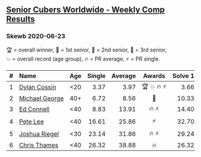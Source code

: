 <style>table {white-space: nowrap;}</style>
<link rel="stylesheet" type="text/css" href="/scw-comp/css/flags.css" />

## [Senior Cubers Worldwide - Weekly Comp Results](/scw-comp/results/)
### Skewb 2020-06-23

<span style="white-space: nowrap;">🏆 = overall winner</span>, <span style="white-space: nowrap;">🥇 = 1st senior</span>, <span style="white-space: nowrap;">🥈 = 2nd senior</span>, <span style="white-space: nowrap;">🥉 = 3rd senior</span>, <span style="white-space: nowrap;">💥 = overall record (age group)</span>, <span style="white-space: nowrap;">🔥 = PR average</span>, <span style="white-space: nowrap;">⚡ = PR single</span>.

| # | Name | Age | Single | Average | Awards | Solve 1 | Solve 2 | Solve 3 | Solve 4 | Solve 5 | Video |
| :--: | :-- | :--: | --: | --: | :--: | --: | --: | --: | --: | --: | :-- |
| 1 | [Dylan Cossin](../../persons/dylan_cossin/skewb.md) | <20 | 3.37 | 3.97 | 🏆 💥 🔥 ⚡ | 3.66 | 4.28 | 3.37 | 7.02 | 3.96 | [Desktop](https://www.facebook.com/dylan.andrew1/videos/3097967856954645) / [Mobile](https://m.facebook.com/dylan.andrew1/videos/3097967856954645) |
| 2 | [Michael George](../../persons/michael_george/skewb.md) | 40+ | 6.72 | 8.56 | 🥇 | 10.33 | 8.20 | 6.72 | 9.82 | 7.65 | [Desktop](https://www.facebook.com/events/1618516681636159/permalink/1623349754486185) / [Mobile](https://m.facebook.com/events/1618516681636159?view=permalink&id=1623349754486185) |
| 3 | [Ed Connell](../../persons/ed_connell/skewb.md) | <40 | 8.83 | 13.91 | 🔥 ⚡ | 14.40 | 12.95 | 8.83 | 2:47.35 | 14.39 | [Desktop](https://www.facebook.com/events/1618516681636159/permalink/1623313707823123) / [Mobile](https://m.facebook.com/events/1618516681636159?view=permalink&id=1623313707823123) |
| 4 | [Pete Lee](../../persons/pete_lee/skewb.md) | <40 | 16.61 | 25.86 | ⚡ | 32.70 | 22.37 | 16.61 | 27.03 | 28.18 | [Desktop](https://www.facebook.com/events/1618516681636159/permalink/1624129321074895) / [Mobile](https://m.facebook.com/events/1618516681636159?view=permalink&id=1624129321074895) |
| 5 | [Joshua Riegel](../../persons/joshua_riegel/skewb.md) | <30 | 23.14 | 31.86 | 🔥 ⚡ | 29.24 | 36.58 | 29.79 | 36.54 | 23.14 | [Desktop](https://www.facebook.com/events/1618516681636159/permalink/1623941544427006) / [Mobile](https://m.facebook.com/events/1618516681636159?view=permalink&id=1623941544427006) |
| 6 | [Chris Thames](../../persons/chris_thames/skewb.md) | <40 | 26.32 | 38.88 | 🔥 | 26.32 | 38.88 | 38.21 | 39.55 | 40.97 | [Desktop](https://www.facebook.com/events/1618516681636159/permalink/1623169454504215) / [Mobile](https://m.facebook.com/events/1618516681636159?view=permalink&id=1623169454504215) |

<!-- Global site tag (gtag.js) - Google Analytics -->
<script async src="https://www.googletagmanager.com/gtag/js?id=UA-86348435-3"></script>
<script>window.dataLayer = window.dataLayer || []; function gtag() {dataLayer.push(arguments);} gtag('js', new Date()); gtag('config', 'UA-86348435-3');</script>

